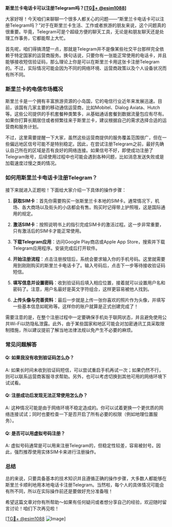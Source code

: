 **斯里兰卡电话卡可以注册Telegram吗？[[TG💪+ @esim1088](https://t.me/s/esim1088)]**

大家好呀！今天咱们来聊聊一个很多人都关心的问题——“斯里兰卡电话卡可以注册Telegram吗？”对于在斯里兰卡生活、工作或者旅游的朋友来说，这个问题真的很重要。毕竟，Telegram可是个超级方便的聊天工具，无论是和朋友聊天还是处理工作事务，它都能帮上大忙。

首先呢，咱们得搞清楚一点，那就是Telegram并不是像某些社交平台那样完全依赖于特定国家的运营商服务。换句话说，只要你有一张能正常使用的电话卡，并且能够接收短信验证码，那么理论上你是可以在斯里兰卡用这张卡注册Telegram的。不过，实际情况可能会因为不同的网络环境、运营商政策以及个人设备状况而有所不同。

### **斯里兰卡的电信市场概况**

斯里兰卡是一个拥有丰富旅游资源的小岛国，它的电信行业近年来发展迅速。目前，该国有几家主要的移动通信运营商，比如Mobitel、Dialog Axiata、Hutch等。这些公司提供的手机套餐种类繁多，从基础通话套餐到数据流量包应有尽有。如果你打算长期居住或者频繁往来于斯里兰卡，建议根据自己的需求选择合适的运营商和服务计划。

不过，这里需要提醒一下大家，虽然这些运营商提供的服务覆盖范围很广，但在一些偏远地区信号可能不是特别稳定。因此，在尝试注册Telegram之前，最好先确认自己所在的区域是否有良好的网络连接。如果信号不好，即使成功注册了Telegram账号，后续使用过程中也可能会遇到各种问题，比如消息发送失败或是加载速度过慢之类的情况。

### **如何用斯里兰卡电话卡注册Telegram？**

接下来就进入正题啦！下面给大家介绍一下具体的操作步骤：

1. **获取SIM卡**：首先你需要购买一张斯里兰卡本地的SIM卡。通常情况下，机场、各大商场以及街头的小店都会有售。购买时记得带上护照哦，这是国际通用的规定。
   
2. **激活SIM卡**：按照说明书上的指引完成SIM卡的激活过程。这一步非常重要，只有激活后的SIM卡才能正常使用。

3. **下载Telegram应用**：访问Google Play商店或Apple App Store，搜索并下载Telegram应用程序。安装完成后打开软件。

4. **开始注册流程**：点击注册按钮后，系统会要求输入你的手机号码。这里就需要用到刚刚购买的斯里兰卡电话卡了。输入号码后，点击下一步等待接收验证码短信。

5. **填写信息并设置密码**：收到验证码后填入相应位置，接着就可以设置用户名和密码了。注意，用户名最好是英文字符组合，这样更容易被他人找到。

6. **上传头像与完善资料**：最后一步就是上传一张你喜欢的照片作为头像，并填写一些基本信息如昵称等。这样你的账户就算是正式创建完成了！

需要注意的是，在整个注册过程中一定要确保手机处于联网状态，并且避免使用公共Wi-Fi以防隐私泄露。此外，由于某些国家和地区可能会对加密通讯工具采取限制措施，所以建议提前了解当地法律法规以免产生不必要的麻烦。

### **常见问题解答**

#### Q: 如果我没有收到验证码怎么办？
A: 如果长时间未收到验证码短信，可以尝试重启手机再试一次；如果仍然不行，则可以联系运营商客服寻求帮助。另外，也可以考虑切换到其他可用的网络环境下试试看。

#### Q: 注册成功后发现无法正常使用怎么办？
A: 这种情况可能是由于网络环境不稳定造成的。你可以试着更换一个更优质的网络连接试试；同时也要检查一下是否开启了所有必要的权限（例如地理位置服务）。

#### Q: 是否可以用虚拟号码注册？
A: 虚拟号码通常是可以用来注册Telegram的，但稳定性较差，容易被封号。因此，强烈推荐使用实体SIM卡来进行注册操作。

### **总结**

总的来说，只要具备基本的技术知识并且遵循正确的操作步骤，大多数人都能够在斯里兰卡顺利地用本地电话卡注册Telegram。当然啦，每个人的具体情况可能会有所不同，所以在实际操作前还是要做好充分准备哦！

希望这篇文章对你有所帮助～如果有任何疑问或者想分享自己的经验，欢迎随时留言讨论！咱们下次再见啦！

[[TG💪+ @esim1088](https://t.me/s/esim1088) ![Image](https://i.postimg.cc/4NQfJmqS/Snipaste-2025-05-13-00-14-12.png)]
